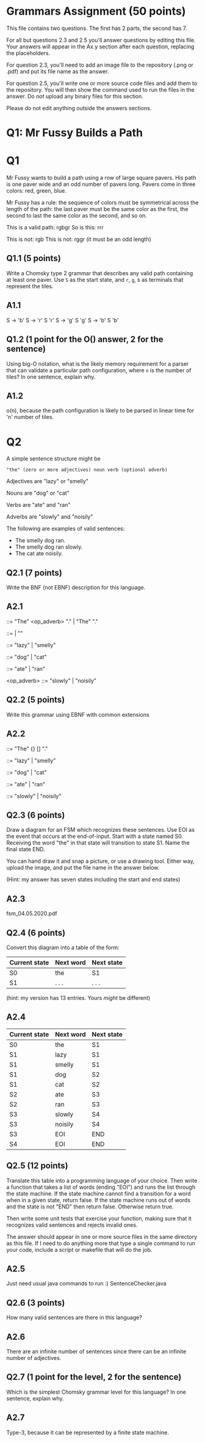 # Grammars Assignment (50 points)

This file contains two questions. The first has 2 parts, the second has 7.

For all but questions 2.3 and 2.5 you'll answer questions by editing this file.
Your answers will appear in the Ax.y section after each question, replacing the
placeholders.

For question 2.3, you'll need to add an image file to the repository (.png or
.pdf) and put its file name as the answer.

For question 2.5, you'll write one or more source code files and add them to the
repository. You will then show the command used to run the files in the answer.
Do _not_ upload any binary files for this section.

Please do not edit anything outside the answers sections.


# Q1: Mr Fussy Builds a Path

# Q1

Mr Fussy wants to build a path using a row of large square pavers. His path is
one paver wide and an odd number of pavers long. Pavers come in three colors:
red, green, blue.

Mr Fussy has a rule: the sequence of colors must be symmetrical across the
length of the path: the last paver must be the same color as the first, the
second to last the same color as the second, and so on.

This is a valid path:  rgbgr
So is this: rrr

This is not: rgb
This is not: rggr    (it must be an odd length)

## Q1.1  (5 points)

Write a Chomsky type 2 grammar that describes any valid path containing at
least one paver. Use `S` as the start state, and `r`, `g`, `b` as terminals that
represent the tiles.

## A1.1
S -> 'b'
S -> 'r' S 'r'
S -> 'g' S 'g'
S -> 'b' S 'b'

## Q1.2  (1 point for the O() answer, 2 for the sentence)

Using big-O notation, what is the likely memory requirement for a parser that
can validate a particular path configuration, where `n` is the number of tiles?
In one sentence, explain why.

## A1.2

o(n), because the path configuration is likely to be parsed in linear time for 
'n' number of tiles.

# Q2

A simple sentence structure might be

    "the" (zero or more adjectives) noun verb (optional adverb)

Adjectives are "lazy" or "smelly"

Nouns are "dog" or "cat"

Verbs are "ate" and "ran"

Adverbs are "slowly" and "noisily"

The following are examples of valid sentences:

* The smelly dog ran.
* The smelly dog ran slowly.
* The cat ate noisily.

## Q2.1 (7 points)

Write the BNF (not EBNF) description for this language.

## A2.1

<sentence> ::= "The" <adjectives> <noun> <verb> <op_adverb> "." |
               "The" <adjectives> <noun> <verb> "."

<adjectives> ::= <adjective> <adjectives> | ""

<adjective>  ::= "lazy" | "smelly"

<noun> ::= "dog" | "cat"

<verb> ::= "ate" | "ran"

<op_adverb> ::= "slowly" | "noisily" 

## Q2.2 (5 points)

Write this grammar using EBNF with common extensions

## A2.2

<sentence> ::= "The" {<adjective>} <noun> <verb> [<adverb>] "."

<adjective> ::= "lazy" | "smelly"

<noun> ::= "dog" | "cat"

<verb> ::= "ate" | "ran"

<adverb> ::= "slowly" | "noisily"

## Q2.3 (6 points)

  Draw a diagram for an FSM which recognizes these sentences. Use EOI as the
  event that occurs at the end-of-input. Start with a state named S0. Receiving
  the word "the" in that state will transition to state S1. Name the final state
  END.

  You can hand draw it and snap a picture, or use a drawing tool. Either way,
  upload the image, and put the file name in the answer below.

  (Hint: my answer has seven states including the start and end states)


## A2.3

fsm_04.05.2020.pdf

## Q2.4 (6 points)

Convert this diagram into a table of the form:

Current state | Next word | Next state
--------------|-----------|-----------
    S0        |    the    |     S1
    S1        |   . . .   |   . . .

(hint: my version has 13 entries. Yours _might_ be different)

## A2.4

Current state | Next word | Next state
--------------|-----------|-----------
      S0      |   the     |     S1
      S1      |   lazy    |     S1
      S1      |   smelly  |     S1
      S1      |   dog     |     S2
      S1      |   cat     |     S2
      S2      |   ate     |     S3
      S2      |   ran     |     S3
      S3      |   slowly  |     S4
      S3      |   noisily |     S4
      S3      |   EOI     |     END
      S4      |   EOI     |     END
    

## Q2.5 (12 points)

Translate this table into a programming language of your choice. Then write a
function that takes a list of words (ending "EOI") and runs the list through the
state machine. If the state machine cannot find a transition for a word when in
a given state, return false. If the state machine runs out of words and the
state is not "END" then return false. Otherwise return true.

Then write some unit tests that exercise your function, making sure that it
recognizes valid sentences and rejects invalid ones.

The answer should appear in one or more source files in the same directory as
this file. If I need to do anything more that type a single command to run your
code, include a script or makefile that will do the job.

## A2.5

Just need usual java commands to run :)
SentenceChecker.java

## Q2.6 (3 points)

How many valid sentences are there in this language?

## A2.6

There are an infinite number of sentences since there can be an
infinite number of adjectives.

## Q2.7 (1 point for the level, 2 for the sentence)

Which is the simplest Chomsky grammar level for this language? In one sentence,
explain why.

## A2.7

Type-3, because it can be represented by a finite state machine.
